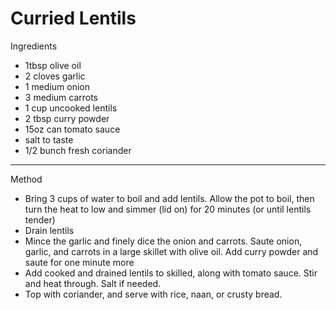 # Curried Lentils

Ingredients

-   1tbsp olive oil
-   2 cloves garlic
-   1 medium onion
-   3 medium carrots
-   1 cup uncooked lentils
-   2 tbsp curry powder
-   15oz can tomato sauce
-   salt to taste
-   1/2 bunch fresh coriander

--------------------------------------------------------------------------------

Method

-   Bring 3 cups of water to boil and add lentils. Allow the pot to boil, then
    turn the heat to low and simmer (lid on) for 20 minutes (or until lentils
    tender)
-   Drain lentils
-   Mince the garlic and finely dice the onion and carrots. Saute onion, garlic,
    and carrots in a large skillet with olive oil. Add curry powder and saute
    for one minute more
-   Add cooked and drained lentils to skilled, along with tomato sauce. Stir and
    heat through. Salt if needed.
-   Top with coriander, and serve with rice, naan, or crusty bread.
